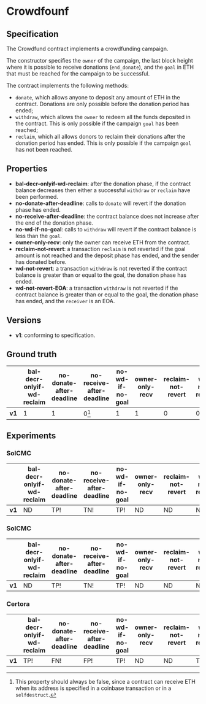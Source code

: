 # Crowdfounf
## Specification
The Crowdfund contract implements a crowdfunding campaign. 

The constructor specifies the `owner` of the campaign, the last block height where it is possible to receive donations (`end_donate`), and the `goal` in ETH that must be reached for the campaign to be successful. 

The contract implements the following methods:
- `donate`, which allows anyone to deposit any amount of ETH in the contract. Donations are only possible before the donation period has ended;
- `withdraw`, which allows the `owner` to redeem all the funds deposited in the contract. This is only possible if the campaign `goal` has been reached;   
- `reclaim`, which all allows donors to reclaim their donations after the donation period has ended. This is only possible if the campaign `goal` has not been reached.

## Properties
- **bal-decr-onlyif-wd-reclaim**: after the donation phase, if the contract balance decreases then  either a successful `withdraw` or `reclaim` have been performed.
- **no-donate-after-deadline**: calls to `donate` will revert if the donation phase has ended.
- **no-receive-after-deadline**: the contract balance does not increase after the end of the donation phase.
- **no-wd-if-no-goal**: calls to `withdraw` will revert if the contract balance is less than the `goal`.
- **owner-only-recv**: only the owner can receive ETH from the contract.
- **reclaim-not-revert**: a transaction `reclaim` is not reverted if the goal amount is not reached and the deposit phase has ended, and the sender has donated before.
- **wd-not-revert**: a transaction `withdraw` is not reverted if the contract balance is greater than or equal to the goal, the donation phase has ended.
- **wd-not-revert-EOA**: a transaction `withdraw` is not reverted if the contract balance is greater than or equal to the goal, the donation phase has ended, and the `receiver` is an EOA.

## Versions
- **v1**: conforming to specification.

## Ground truth
|        | bal-decr-onlyif-wd-reclaim | no-donate-after-deadline   | no-receive-after-deadline  | no-wd-if-no-goal           | owner-only-recv            | reclaim-not-revert         | wd-not-revert              | wd-not-revert-EOA          |
|--------|----------------------------|----------------------------|----------------------------|----------------------------|----------------------------|----------------------------|----------------------------|----------------------------|
| **v1** | 1                          | 1                          | 0[^1]                      | 1                          | 1                          | 0                          | 0                          | 1                          |
 
[^1]: This property should always be false, since a contract can receive ETH when its address is specified in a coinbase transaction or in a `selfdestruct`.


## Experiments

### SolCMC
|        | bal-decr-onlyif-wd-reclaim | no-donate-after-deadline   | no-receive-after-deadline  | no-wd-if-no-goal           | owner-only-recv            | reclaim-not-revert         | wd-not-revert              | wd-not-revert-EOA          |
|--------|----------------------------|----------------------------|----------------------------|----------------------------|----------------------------|----------------------------|----------------------------|----------------------------|
| **v1** | ND                         | TP!                        | TN!                        | TP!                        | ND                         | ND                         | ND                         | ND                         |
 


### SolCMC
|        | bal-decr-onlyif-wd-reclaim | no-donate-after-deadline   | no-receive-after-deadline  | no-wd-if-no-goal           | owner-only-recv            | reclaim-not-revert         | wd-not-revert              | wd-not-revert-EOA          |
|--------|----------------------------|----------------------------|----------------------------|----------------------------|----------------------------|----------------------------|----------------------------|----------------------------|
| **v1** | ND                         | TP!                        | TN!                        | TP!                        | ND                         | ND                         | ND                         | ND                         |
 


### Certora
|        | bal-decr-onlyif-wd-reclaim | no-donate-after-deadline   | no-receive-after-deadline  | no-wd-if-no-goal           | owner-only-recv            | reclaim-not-revert         | wd-not-revert              | wd-not-revert-EOA          |
|--------|----------------------------|----------------------------|----------------------------|----------------------------|----------------------------|----------------------------|----------------------------|----------------------------|
| **v1** | TP!                        | FN!                        | FP!                        | TP!                        | ND                         | ND                         | TN!                        | FN!                        |
 
